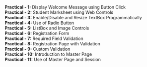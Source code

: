 **Practical - 1:** Display Welcome Message using Button Click  
**Practical - 2:** Student Marksheet using Web Controls  
**Practical - 3:** Enable/Disable and Resize TextBox Programmatically  
**Practical - 4:** Use of Radio Button  
**Practical - 5:** ListBox and Image Controls  
**Practical - 6:** Registration Form  
**Practical - 7:** Required Field Validation  
**Practical - 8:** Registration Page with Validation  
**Practical - 9:** Custom Validation  
**Practical - 10:** Introduction to Master Page  
**Practical - 11:** Use of Master Page and Session  
